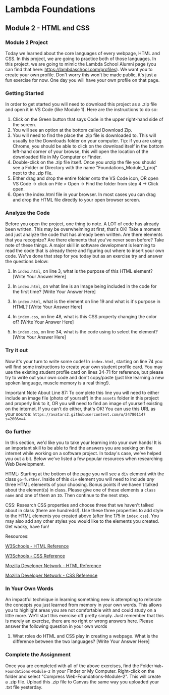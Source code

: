 # Lambda Foundations

## Module 2 - HTML and CSS

### Module 2 Project

Today we learned about the core languages of every webpage, HTML and CSS. In this project, we are going to practice both of those languages.
In this project, we are going to mimic the Lambda School Alumni page (you can find that here: https://lambdaschool.com/profiles). We want you to create your own profile. Don't worry this won't be made public, it's just a fun exercise for now. One day you will have your own profile on that page.

### Getting Started

In order to get started you will need to download this project as a .zip file and open it in VS Code (like Module 1). Here are the instructions to do so:

1. Click on the Green button that says Code in the upper right-hand side of the screen.
2. You will see an option at the bottom called Download Zip.
3. You will need to find the place the .zip file is downloaded to. This will usually be the Downloads folder on your computer. Tip: if you are using Chrome, you should be able to click on the download itself in the bottom left-hand corner of your browse, this will open the location of the downloaded file in My Computer or Finder.
4. Double-click on the .zip file itself. Once you unzip the file you should see a Folder or Directory with the name "Foundations_Module_1_proj" next to the .zip file.
5. Either drag and drop the entire folder onto the VS Code icon, OR open VS Code -> click on File > Open -> Find the folder from step 4 -> Click open.
6. Open the index.html file in your browser. In most cases you can drag and drop the HTML file directly to your open browser screen.

### Analyze the Code

Before you open the project, one thing to note. A LOT of code has already been written. This may be overwhelming at first, that's OK! Take a moment and just analyze the code that has already been written. Are there elements that you recognize? Are there elements that you've never seen before? Take note of these things. A major skill in software development is learning to read the code that is already there and figuring out where to insert your own code. We've done that step for you today but as an exercise try and answer the questions below:

1. In `index.html`, on line 3, what is the purpose of this HTML element?
   [Write Your Answer Here]

2. In `index.html`, on what line is an Image being included in the code for the first time?
   [Write Your Answer Here]

3. In `index.html`, what is the element on line 19 and what is it's purpose in HTML?
   [Write Your Answer Here]

4. In `index.css`, on line 48, what is this CSS property changing the color of?
   [Write Your Answer Here]

5. In `index.css`, on line 34, what is the code using to select the element?
   [Write Your Answer Here]

### Try it out

Now it's your turn to write some code! In `index.html`, starting on line 74 you will find some instructions to create your own student profile card. You may use the existing student profile card on lines 34-71 for reference, but please try to write out your own code and don't copy/paste (just like learning a new spoken language, muscle memory is a real thing!).

Important Note About Line 87: To complete this line you will need to either include an image file (photo of yourself) in the `assets` folder in this project and properly link to it, OR you will need to find an image of yourself existing on the internet. If you can't do either, that's OK! You can use this URL as your source: `https://avatars2.githubusercontent.com/u/24780114?s=200&v=4`

### Go further

In this section, we'd like you to take your learning into your own hands! It is an important skill to be able to find the answers you are seeking on the internet while working on a software project. In today's case, we've helped you out a bit. Below we've listed a few popular resources when researching Web Development.

HTML: Starting at the bottom of the page you will see a `div` element with the class `go-further`. Inside of this `div` element you will need to include _any_ three HTML elements of your choosing. Bonus points if we haven't talked about the element(s) in class. Please give one of these elements a `class name` and one of them an `ID`. Then continue to the next step.

CSS: Research CSS properties and choose three that we haven't talked about in class (there are hundreds!). Use these three properties to add style to the HTML elements you created above (after line 175 in `index.css`). You may also add any other styles you would like to the elements you created. Get wacky, have fun!

Resources:

[W3Schools - HTML Reference](https://www.w3schools.com/html/html_elements.asp)

[W3Schools - CSS Reference](https://www.w3schools.com/cssref/)

[Mozilla Developer Network - HTML Reference](https://developer.mozilla.org/en-US/docs/Web/HTML/Element)

[Mozilla Developer Network - CSS Reference](https://developer.mozilla.org/en-US/docs/Web/CSS/Reference)

### In Your Own Words

An impactful technique in learning something new is attempting to reiterate the concepts you just learned from memory in your own words. This allows you to highlight areas you are not comfortable with and could study on a little more. We'll start this exercise off pretty simply. Just remember that this is merely an exercise, there are no right or wrong answers here. Please answer the following question in your own words

1. What roles do HTML and CSS play in creating a webpage. What is the difference between the two languages?
   [Write Your Answer Here]

### Complete the Assignment

Once you are completed with all of the above exercises, find the Folder `Web-Foundations-Module-2` in your Finder or My Computer. Right-click on the folder and select "Compress Web-Foundations-Module-2". This will create a .zip file. Upload this .zip file to Canvas the same way you uploaded your .txt file yesterday.
